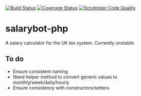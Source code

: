 [![Build Status](https://travis-ci.org/cabdesigns/salarybot-php.svg?branch=master)](https://travis-ci.org/cabdesigns/salarybot-php) [![Coverage Status](https://coveralls.io/repos/cabdesigns/salarybot-php/badge.svg)](https://coveralls.io/r/cabdesigns/salarybot-php) [![Scrutinizer Code Quality](https://scrutinizer-ci.com/g/cabdesigns/salarybot-php/badges/quality-score.png?b=master)](https://scrutinizer-ci.com/g/cabdesigns/salarybot-php/?branch=master)

# salarybot-php

A salary calculator for the UK tax system. Currently unstable.

## To do

* Ensure consistent naming
* Need helper method to convert generic values to monthly/week/daily/hourly
* Ensure consistency with constructors/setters
